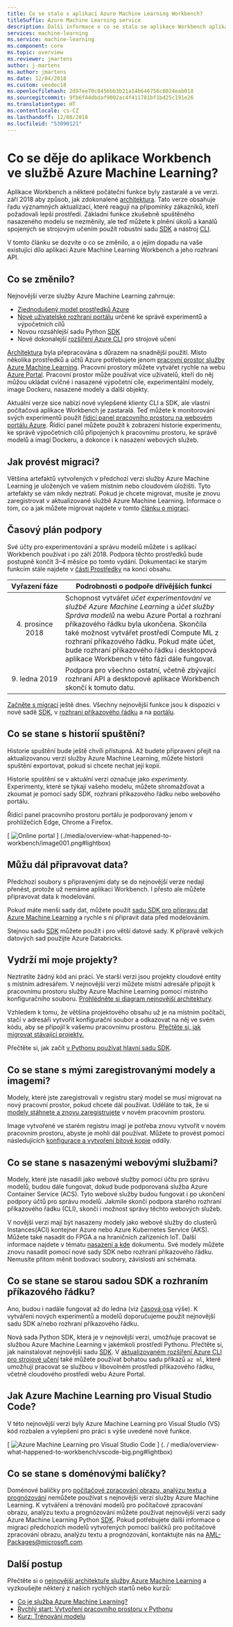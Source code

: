 ```yaml
---
title: Co se stalo s aplikací Azure Machine Learning Workbench?
titleSuffix: Azure Machine Learning service
description: Další informace o co se stalo se aplikace Workbench aplikace, co se změnilo ve službě Azure Machine Learning a co je časové osy podpory.
services: machine-learning
ms.service: machine-learning
ms.component: core
ms.topic: overview
ms.reviewer: jmartens
author: j-martens
ms.author: jmartens
ms.date: 12/04/2018
ms.custom: seodec18
ms.openlocfilehash: 2d97ee70c8456bb3b21a14b646756c8024eab018
ms.sourcegitcommit: 9fb6f44dbdaf9002ac4f411781bf1bd25c191e26
ms.translationtype: HT
ms.contentlocale: cs-CZ
ms.lasthandoff: 12/08/2018
ms.locfileid: "53090121"
---
```

# <a name="what-is-happening-to-workbench-in-azure-machine-learning-service"></a>Co se děje do aplikace Workbench ve službě Azure Machine Learning?

Aplikace Workbench a některé počáteční funkce byly zastaralé a ve verzi. září 2018 aby způsob, jak zdokonalené [architektura](concept-azure-machine-learning-architecture.md). Tato verze obsahuje řadu významných aktualizací, které reagují na připomínky zákazníků, kteří požadovali lepší prostředí. Základní funkce zkušebně spuštěného nasazeného modelu se nezměnily, ale teď můžete k plnění úkolů a kanálů spojených se strojovým učením použít robustní sadu <a href="https://aka.ms/aml-sdk" target="_blank">SDK</a> a nástroj [CLI](reference-azure-machine-learning-cli.md).  

V tomto článku se dozvíte o co se změnilo, a o jejím dopadu na vaše existující dílo aplikaci Azure Machine Learning Workbench a jeho rozhraní API.

## <a name="what-changed"></a>Co se změnilo?

Nejnovější verze služby Azure Machine Learning zahrnuje:
+ [Zjednodušený model prostředků Azure](concept-azure-machine-learning-architecture.md)
+ [Nové uživatelské rozhraní portálu](how-to-track-experiments.md) určené ke správě experimentů a výpočetních cílů
+ Novou rozsáhlejší sadu Python <a href="https://aka.ms/aml-sdk" target="_blank">SDK</a>
+ Nové dokonalejší [rozšíření Azure CLI](reference-azure-machine-learning-cli.md) pro strojové učení

[Architektura](concept-azure-machine-learning-architecture.md) byla přepracována s důrazem na snadnější použití. Místo několika prostředků a účtů Azure potřebujete jenom [pracovní prostor služby Azure Machine Learning](concept-azure-machine-learning-architecture.md#workspace).  Pracovní prostory můžete vytvářet rychle na webu [Azure Portal](quickstart-get-started.md).  Pracovní prostor může používat více uživatelů, kteří do něj můžou ukládat cvičné i nasazené výpočetní cíle, experimentální modely, image Dockeru, nasazené modely a další objekty.

Aktuální verze sice nabízí nové vylepšené klienty CLI a SDK, ale vlastní počítačová aplikace Workbench je zastaralá. Teď můžete k monitorování svých experimentů použít [řídicí panel pracovního prostoru na webovém portálu Azure](how-to-track-experiments.md#view-the-experiment-in-the-azure-portal). Řídicí panel můžete použít k zobrazení historie experimentu, ke správě výpočetních cílů připojených k pracovnímu prostoru, ke správě modelů a imagí Dockeru, a dokonce i k nasazení webových služeb.

## <a name="how-do-i-migrate"></a>Jak provést migraci?

Většina artefaktů vytvořených v předchozí verzi služby Azure Machine Learning je uložených ve vašem místním nebo cloudovém úložišti. Tyto artefakty se vám nikdy neztratí. Pokud je chcete migrovat, musíte je znovu zaregistrovat v aktualizované službě Azure Machine Learning. Informace o tom, co a jak můžete migrovat najdete v tomto [článku o migraci](how-to-migrate.md).

<a name="timeline"></a>

## <a name="support-timeline"></a>Časový plán podpory

Své účty pro experimentování a správu modelů můžete i s aplikací Workbench používat i po září 2018. Podpora těchto prostředků bude postupně končit 3–4 měsíce po tomto vydání. Dokumentaci ke starým funkcím stále najdete v [části Prostředky](../desktop-workbench/tutorial-classifying-iris-part-1.md) na konci obsahu.

|Vyřazení&nbsp;fáze|Podrobnosti o podpoře dřívějších funkcí|
|:---:|----------------|
|4. prosince 2018|Schopnost vytvářet _účet experimentování ve službě Azure Machine Learning_ a _účet služby Správa modelů_ na webu Azure Portal a rozhraní příkazového řádku byla ukončena. Skončila také možnost vytvářet prostředí Compute ML z rozhraní příkazového řádku. Pokud máte účet, bude rozhraní příkazového řádku i desktopová aplikace Workbench v této fázi dále fungovat.|
|9. ledna 2019|Podpora pro všechno ostatní, včetně zbývající rozhraní API a desktopové aplikace Workbench skončí k tomuto datu.|

[Začněte s migrací](how-to-migrate.md) ještě dnes. Všechny nejnovější funkce jsou k dispozici v nové sadě <a href="https://aka.ms/aml-sdk" target="_blank">SDK</a>, v [rozhraní příkazového řádku](reference-azure-machine-learning-cli.md) a na [portálu](quickstart-get-started.md).

## <a name="what-about-run-histories"></a>Co se stane s historií spuštění?

Historie spuštění bude ještě chvíli přístupná. Až budete připraveni přejít na aktualizovanou verzi služby Azure Machine Learning, můžete historii spuštění exportovat, pokud si chcete nechat její kopii.

Historie spuštění se v aktuální verzi označuje jako _experimenty_. Experimenty, které se týkají vašeho modelu, můžete shromažďovat a zkoumat je pomocí sady SDK, rozhraní příkazového řádku nebo webového portálu.

Řídicí panel pracovního prostoru portálu je podporovaný jenom v prohlížečích Edge, Chrome a Firefox.

[ ![Online portal](./media/overview-what-happened-to-workbench/image001.png) ] (./media/overview-what-happened-to-workbench/image001.png#lightbox)


## <a name="can-i-still-prep-data"></a>Můžu dál připravovat data?

Předchozí soubory s připravenými daty se do nejnovější verze nedají přenést, protože už nemáme aplikaci Workbench. I přesto ale můžete připravovat data k modelování.  

Pokud máte menší sady dat, můžete použít <a href="https://aka.ms/aml-sdk" target="_blank">sadu SDK pro přípravu dat Azure Machine Learning</a> a rychle s ní připravit data před modelováním. 

Stejnou sadu <a href="https://aka.ms/aml-sdk" target="_blank">SDK</a> můžete použít i pro větší datové sady. K přípravě velkých datových sad použijte Azure Databricks. 

## <a name="will-projects-persist"></a>Vydrží mi moje projekty?

Neztratíte žádný kód ani práci. Ve starší verzi jsou projekty cloudové entity s místním adresářem. V nejnovější verzi můžete místní adresáře připojit k pracovnímu prostoru služby Azure Machine Learning pomocí místního konfiguračního souboru. [Prohlédněte si diagram nejnovější architektury](concept-azure-machine-learning-architecture.md).

Vzhledem k tomu, že většina projektového obsahu už je na místním počítači, stačí v adresáři vytvořit konfigurační soubor a odkazovat na něj ve svém kódu, aby se připojil k vašemu pracovnímu prostoru. [Přečtěte si, jak migrovat stávající projekty.](how-to-migrate.md#projects)

Přečtěte si, jak začít [v Pythonu používat hlavní sadu SDK](quickstart-get-started.md).

## <a name="what-about-my-registers-models-and-images"></a>Co se stane s mými zaregistrovanými modely a imagemi?
 
Modely, které jste zaregistrovali v registru starý model se musí migrovat na nový pracovní prostor, pokud chcete dál používat. Uděláte to tak, že si [modely stáhnete a znovu zaregistrujete](how-to-migrate.md) v novém pracovním prostoru. 

Image vytvořené ve starém registru imagí je potřeba znovu vytvořit v novém pracovním prostoru, abyste je mohli dál používat. Můžete to provést pomocí následujících [konfigurace a vytvoření bitové kopie](how-to-deploy-and-where.md#configureimage) oddíly. 

## <a name="what-about-deployed-web-services"></a>Co se stane s nasazenými webovými službami?

Modely, které jste nasadili jako webové služby pomocí účtu pro správu modelů, budou dále fungovat, dokud bude podporovaná služba Azure Container Service (ACS). Tyto webové služby budou fungovat i po ukončení podpory účtů pro správu modelů. Jakmile skončí podpora starého rozhraní příkazového řádku (CLI), skončí i možnost správy těchto webových služeb.

V novější verzi mají být nasazeny modely jako webové služby do clusterů Instances(ACI) kontejner Azure nebo Azure Kubernetes Service (AKS). Můžete také nasadit do FPGA a na hraničních zařízeních IoT. Další informace najdete v tématu [nasazení a kde](how-to-deploy-and-where.md) dokumentu. Své modely můžete znovu nasadit pomocí nové sady SDK nebo rozhraní příkazového řádku. Nemusíte přitom měnit bodovací soubory, závislosti ani schémata. 

## <a name="what-about-the-old-sdk--cli"></a>Co se stane se starou sadou SDK a rozhraním příkazového řádku?

Ano, budou i nadále fungovat až do ledna (viz [časová osa](#timeline) výše). K vytváření nových experimentů a modelů doporučujeme použít nejnovější sadu SDK a/nebo rozhraní příkazového řádku.

Nová sada Python SDK, která je v nejnovější verzi, umožňuje pracovat se službou Azure Machine Learning v jakémkoli prostředí Pythonu. Přečtěte si, jak nainstalovat nejnovější sadu <a href="https://aka.ms/aml-sdk" target="_blank">SDK</a>.  V [aktualizovaném rozšíření Azure CLI pro strojové učení](reference-azure-machine-learning-cli.md) také můžete používat bohatou sadu příkazů `az ml`, které umožňují pracovat se službou v libovolném prostředí příkazového řádku, včetně cloudového prostředí webu Azure Portal.

## <a name="what-about-azure-machine-learning-for-visual-studio-code"></a>Jak Azure Machine Learning pro Visual Studio Code?

V této nejnovější verzi byly Azure Machine Learning pro Visual Studio (VS) kód rozbalen a vylepšení pro práci s výše uvedené nové funkce.

[ ![Azure Machine Learning pro Visual Studio Code](./media/overview-what-happened-to-workbench/vscode.png) ] (. / media/overview-what-happened-to-workbench/vscode-big.png#lightbox)

## <a name="what-about-domain-packages"></a>Co se stane s doménovými balíčky?

Doménové balíčky pro [počítačové zpracování obrazu, analýzu textu a prognózování](../desktop-workbench/reference-python-package-overview.md) nemůžete používat s nejnovější verzí služby Azure Machine Learning. K vytváření a trénování modelů pro počítačové zpracování obrazu, analýzu textu a prognózování můžete používat nejnovější verzi sady Azure Machine Learning Python <a href="https://aka.ms/aml-sdk" target="_blank">SDK</a>. Pokud potřebujete další informace o migraci předchozích modelů vytvořených pomocí balíčků pro počítačové zpracování obrazu, analýzu textu a prognózování, kontaktujte nás na [AML-Packages@microsoft.com](mailto:AML-Packages@microsoft.com).

## <a name="next-steps"></a>Další postup

Přečtěte si o [nejnovější architektuře služby Azure Machine Learning](concept-azure-machine-learning-architecture.md) a vyzkoušejte některý z našich rychlých startů nebo kurzů:

* [Co je služba Azure Machine Learning?](overview-what-is-azure-ml.md)
* [Rychlý start: Vytvoření pracovního prostoru v Pythonu](quickstart-get-started.md)
* [Kurz: Trénování modelu](tutorial-train-models-with-aml.md)
